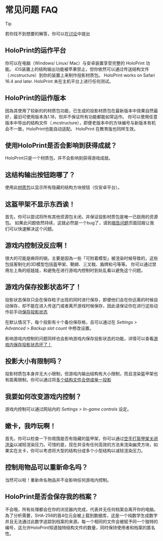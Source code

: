 # 常见问题 FAQ
> [!TIP]
> 若你找不到想要的解答，你可以在[讨论](https://github.com/SuperLlama88888/holoprint/discussions/new?category=q-a)中提出

## HoloPrint的运作平台
你可以在电脑（Windows/ Linux/ Mac）与安卓装置享受完整的 HoloPrint 功能。
iOS装置上的结构输出功能被苹果禁止，但你依然可以通过传送结构文件（.mcstructure）到你的装置上来制作投影材质包。
HoloPrint works on Safari 16.4 and later.
HoloPrint 未在主机平台上进行任何测试。

## HoloPrint的运作版本
因為其使用了较新的的材质包功能，已生成的投影材质包在最新版本中效果自然最好，最旧可使用版本為1.18，但并不保证所有功能都能如常运作。
你可以使用任意版本中导出的结构文件（.mcstructure），即便老版本中的方块编号与新版本有机会不一致，HoloPrint也能自动适配。
HoloPrint 在教育版也同样生效。

## 使用HoloPrint是否会影响到获得成就？
HoloPrint只是一个材质包，并不会影响到获得游戏成就。

## 这结构输出按钮跑哪了？
使用此[材质包](https://holoprint-mc.github.io/exportbutton)以显示所有隐藏的结构方块按钮（仅安卓平台）。

## 这盔甲架不显示东西诶！
首先，你可以尝试将所有其他资源包关闭，并保证投影材质包是唯一已啟用的资源包。
如果此问题依然持续，这就必然是一个bug了，请到[报告问题](https://github.com/SuperLlama88888/holoprint/issues/new/choose)页面回报让我们可以快速解决这个问题。

## 游戏内控制没反应啊！
很大的可能是麻将的锅，主要是因為一些「可附着模型」被渲染时候导致的，这些包括客制化的3D模型包括盔甲架、鞘翅、三叉戟、盾牌和弓等等。
你可以通过禁用左上角的纸娃娃，和避免在进行游戏内控制时到处乱看以避免这个问题。

## 游戏内保存投影状态坏了！
投影状态保存只会在保存粒子出现的同时进行保存，即便他们会在你远离的时候自动保存，却不能在进入传送门或者离开游戏时候保存，因此请保证你在进行这些动作前手动[保存投影状态](/hologram-controls#save-hologram-settings)

在默认情况下，每个投影有十个备份保存格，且可以通过在 _Settings > Advanced > Backup slot count_ 中修改设置。

影响游戏内控制的问题同样也会影响游戏内保存投影状态的功能，详情可以查看[游戏内保存投影状态坏了！](#游戏内控制没反应啊)

## 投影大小有限制吗？
投影材质包本身并无大小限制，但游戏内输出结构有大小限制，而且渲染盔甲架也有距离限制，你可以通过将[多个结构文件合併成单一投影](/hologram-controls#换个结构-change-structure)

## 我要如何改变游戏内控制？
游戏内控制可以通过网站内的 _Settings > In-game controls_ 设定。

## 嫩卡，我咋玩啊！
首先，你可以检查一下你周围是否有隐藏的盔甲架，你可以通过[空手打盔甲架关闭渲染](/punch-to-activate)以减轻渲染压力。可惜的是，现在并没有任何高效的方法来渲染幽灵方块，如果实在太卡，你可以考虑将大型的结构分成多个小型结构以减轻渲染压力。

## 控制用物品可以重新命名吗？
当然可以啦！重新命名物品并不会影响任何游戏内控制。

## HoloPrint是否会保存我的档案？
不会哦，所有处理都会在你的浏览器内完成，代表并无任何档案会离开你的电脑。
為了分析需要，SHA-256的首4位元会被上载到数据库，这是一个纯数学生成数字并且无法通过此数字追踪到档案的来源。每一个相同的文件会被赋予同一个独特的编号，这允许HoloPrint知道独特结构文件的数量，同时保持使用者和档案的匿名性。